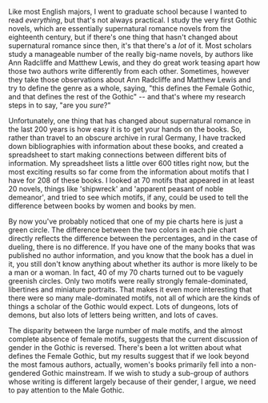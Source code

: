 Like most English majors, I went to graduate school because I wanted to read *everything*, but that's not always practical. I study the very first Gothic novels, which are essentially supernatural romance novels from the eighteenth century, but if there's one thing that hasn't changed about supernatural romance since then, it's that there's a *lot* of it. Most scholars study a manageable number of the really big-name novels, by authors like Ann Radcliffe and Matthew Lewis, and they do great work teasing apart how those two authors write differently from each other. Sometimes, however they take those observations about Ann Radcliffe and Matthew Lewis and try to define the genre as a whole, saying, "this defines the Female Gothic, and that defines the rest of the Gothic" -- and that's where my research steps in to say, "are you *sure*?"

Unfortunately, one thing that has changed about supernatural romance in the last 200 years is how easy it is to get your hands on the books. So, rather than travel to an obscure archive in rural Germany, I have tracked down bibliographies with information about these books, and created a spreadsheet to start making connections between different bits of information. My spreadsheet lists a little over 600 titles right now, but the most exciting results so far come from the information about motifs that I have for 208 of these books. I looked at 70 motifs that appeared in at least 20 novels, things like 'shipwreck' and 'apparent peasant of noble demeanor', and tried to see which motifs, if any, could be used to tell the difference between books by women and books by men.

By now you've probably noticed that one of my pie charts here is just a green circle. The difference between the two colors in each pie chart directly reflects the difference between the percentages, and in the case of dueling, there is no difference. If you have one of the many books that was published no author information, and you know that the book has a duel in it, you still don't know anything about whether its author is more likely to be a man or a woman. In fact, 40 of my 70 charts turned out to be vaguely greenish circles. Only two motifs were really strongly female-dominated, libertines and miniature portraits. That makes it even more interesting that there were so many male-dominated motifs, not all of which are the kinds of things a scholar of the Gothic would expect. Lots of dungeons, lots of demons, but also lots of letters being written, and lots of caves.

The disparity between the large number of male motifs, and the almost complete absence of female motifs, suggests that the current discussion of gender in the Gothic is reversed. There's been a lot written about what defines the Female Gothic, but my results suggest that if we look beyond the most famous authors, actually, women's books primarily fell into a non-gendered Gothic mainstream. If we wish to study a sub-group of authors whose writing is different largely because of their gender, I argue, we need to pay attention to the Male Gothic.





<!--The details of all of these different motifs can change which books we read and how we read them. People at the time thought that Ann Radcliffe wrote better books than the person who wrote "There Is A Secret, Find It Out" -- but they didn't think of her novels as a fundamentally different *kind* of book, the way we think Twilight is just not comparable to Pride and Prejudice. My research provides a way to take the big famous books, and instead of comparing them just to different kinds of big famous books, to put them back in the context in which they were read.


- dueling: 28 women / 26 men (54 total)
- orphan: 26 women / 18 men (44 total)
- dungeon: 19 women / 39 men (58 total)

- but people who read romance novels don't read ten or twelve books over the course of 40 years, and we have a lot of evidence suggesting that the people who read these Gothic novels did so by checking them out from libraries, which were just becoming popularized then, so people would return the last volume of something that gets studied a lot, like Frankenstein, and they'd check out something that has been completely forgotten for two hundred years, like "" and "There Is A Secret, Find It Out" (those are real book titles, by the way).

- but they didn't have the idea of a division between "high culture" and "low culture" that we do today. All novels were supposed to be "high culture". 

- 
- If it's not possible for an experiment to say you're wrong, it's not a very good experiment.-->